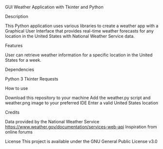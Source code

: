 GUI Weather Application with Tkinter and Python

Description

This Python application uses various libraries to create a weather app with a Graphical User Interface that provides real-time weather forecasts for any location in the United States with National Weather Service data.

Features

User can retrieve weather information for a specific location in the United States for a week.

Dependencies

Python 3
Tkinter
Requests

How to use

Download this repository to your machine
Add the weather.py script and weather.png image to your preferred IDE
Enter a valid United States location

Credits

Data provided by the National Weather Service https://www.weather.gov/documentation/services-web-api
Inspiration from online forums

License
This project is available under the GNU General Public License v3.0	

